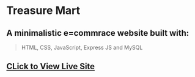 # Treasure Mart
## A minimalistic e=commrace website built with:
> HTML, CSS, JavaScript, Express JS and MySQL
## [CLick to View Live Site](https://treasure-mart.onrender.com/)
